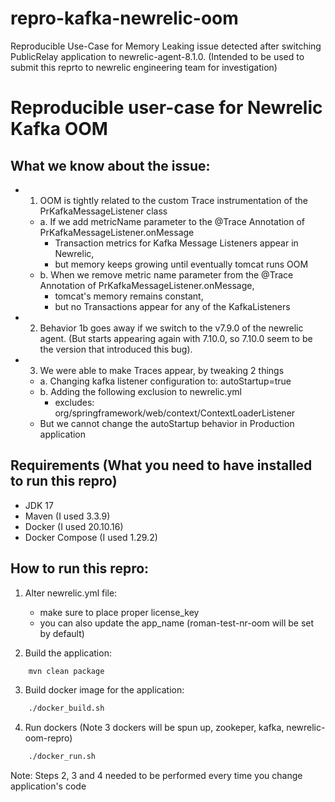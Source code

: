 # repro-kafka-newrelic-oom
Reproducible Use-Case for Memory Leaking issue detected after switching PublicRelay application to newrelic-agent-8.1.0. (Intended to be used to submit this reprto to newrelic engineering team for investigation)

# Reproducible user-case for Newrelic Kafka OOM


## What we know about the issue:
- 1. OOM is tightly related to the custom Trace instrumentation of the PrKafkaMessageListener class  
    - a. If we add metricName parameter to the @Trace Annotation of  PrKafkaMessageListener.onMessage  
        - Transaction metrics for Kafka Message Listeners appear in Newrelic,  
        - but memory keeps growing until eventually tomcat runs OOM  
    - b. When we remove metric name parameter from the @Trace Annotation of PrKafkaMessageListener.onMessage,  
        - tomcat's memory remains constant,  
        - but no Transactions appear for any of the KafkaListeners  
- 2. Behavior 1b goes away if we switch to the v7.9.0 of the newrelic agent. (But starts appearing again with 7.10.0, so 7.10.0 seem to be the version that introduced this bug).  
- 3. We were able to make Traces appear, by tweaking 2 things  
    - a. Changing kafka listener configuration to: autoStartup=true  
    - b. Adding the following exclusion to newrelic.yml  
        - excludes: org/springframework/web/context/ContextLoaderListener  
    - But we cannot change the autoStartup behavior in Production application   

## Requirements (What you need to have installed to run this repro)
- JDK 17
- Maven (I used 3.3.9)
- Docker (I used 20.10.16)
- Docker Compose (I used 1.29.2)

## How to run this repro:
1. Alter newrelic.yml file:
    - make sure to place proper license_key
    - you can also update the app_name (roman-test-nr-oom will be set by default)

2. Build the application:
```bash
    mvn clean package
```

3. Build docker image for the application:
```bash
    ./docker_build.sh
```

4. Run dockers (Note 3 dockers will be spun up, zookeper, kafka, newrelic-oom-repro)
```bash
    ./docker_run.sh
```

Note: Steps 2, 3 and 4 needed to be performed every time you change application's code
